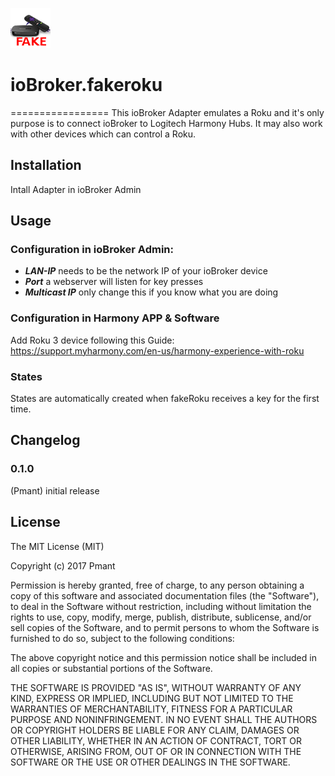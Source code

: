 ![Logo](admin/fakeroku.png)
# ioBroker.fakeroku
=================
This ioBroker Adapter emulates a Roku and it's only purpose is to connect ioBroker to Logitech Harmony Hubs. 
It may also work with other devices which can control a Roku.

## Installation
Intall Adapter in ioBroker Admin

## Usage

### Configuration in ioBroker Admin:
- ***LAN-IP*** needs to be the network IP of your ioBroker device
- ***Port*** a webserver will listen for key presses
- ***Multicast IP*** only change this if you know what you are doing

### Configuration in Harmony APP & Software
Add Roku 3 device following this Guide:
https://support.myharmony.com/en-us/harmony-experience-with-roku

### States
States are automatically created when fakeRoku receives a key for the first time.

## Changelog

### 0.1.0
  (Pmant) initial release
  
## License
The MIT License (MIT)

Copyright (c) 2017 Pmant

Permission is hereby granted, free of charge, to any person obtaining a copy
of this software and associated documentation files (the "Software"), to deal
in the Software without restriction, including without limitation the rights
to use, copy, modify, merge, publish, distribute, sublicense, and/or sell
copies of the Software, and to permit persons to whom the Software is
furnished to do so, subject to the following conditions:

The above copyright notice and this permission notice shall be included in
all copies or substantial portions of the Software.

THE SOFTWARE IS PROVIDED "AS IS", WITHOUT WARRANTY OF ANY KIND, EXPRESS OR
IMPLIED, INCLUDING BUT NOT LIMITED TO THE WARRANTIES OF MERCHANTABILITY,
FITNESS FOR A PARTICULAR PURPOSE AND NONINFRINGEMENT. IN NO EVENT SHALL THE
AUTHORS OR COPYRIGHT HOLDERS BE LIABLE FOR ANY CLAIM, DAMAGES OR OTHER
LIABILITY, WHETHER IN AN ACTION OF CONTRACT, TORT OR OTHERWISE, ARISING FROM,
OUT OF OR IN CONNECTION WITH THE SOFTWARE OR THE USE OR OTHER DEALINGS IN
THE SOFTWARE.
